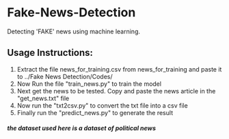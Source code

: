# Fake-News-Detection
Detecting 'FAKE' news using machine learning.

## Usage Instructions:

1. Extract the file news_for_training.csv from news_for_training and paste it to ../Fake News Detection/Codes/
2. Now Run the file "train_news.py" to train the model
3. Next get the news to be tested. Copy and paste the news article in the "get_news.txt" file
4. Now run the "txt2csv.py" to convert the txt file into a csv file
5. Finally run the "predict_news.py" to generate the result

##### the dataset used here is a dataset of political news
